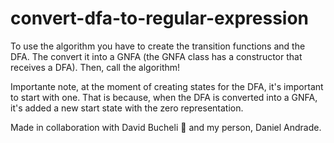# convert-dfa-to-regular-expression

To use the algorithm you have to create the transition functions and the DFA. The convert it into a GNFA (the GNFA class has a constructor that receives a DFA). Then, call the algorithm!

Importante note, at the moment of creating states for the DFA, it's important to start with one. That is because, when the DFA is converted into a GNFA, it's added a new start state with the zero representation.

Made in collaboration with David Bucheli 🤝 and my person, Daniel Andrade.
